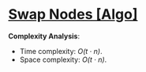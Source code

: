 # [Swap Nodes [Algo]](https://www.hackerrank.com/challenges/swap-nodes-algo/problem)

__Complexity Analysis__:
* Time complexity: _O(t &#183; n)_.
* Space complexity: _O(t &#183; n)_.
